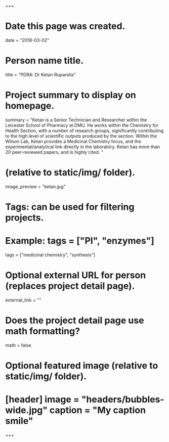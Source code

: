 +++
# Date this page was created.
date = "2018-03-02"
# Person name title.
title = "PDRA: Dr Ketan Ruparelia"
# Project summary to display on homepage.
summary = "Ketan is a Senior Technician and Researcher within the Leicester School of Pharmacy at DMU. He works within the Chemistry for Health Section, with a number of research groups, significantly contributing to the high level of scientific outputs produced by the section. Within the Wilson Lab, Ketan provides a Medicinal Chemistry focus, and the experimental/analytical link directly in the laboratory. Ketan has more than 20 peer-reviewed papers, and is highly cited. " 
# (relative to static/img/ folder).
image_preview = "ketan.jpg"
# Tags: can be used for filtering projects.
# Example: tags = ["PI", "enzymes"]
tags = ["medicinal chemistry", "synthesis"]
# Optional external URL for person (replaces project detail page).
external_link = ""
# Does the project detail page use math formatting?
math = false
# Optional featured image (relative to static/img/ folder).
# [header] image = "headers/bubbles-wide.jpg" caption = "My caption smile"
+++
